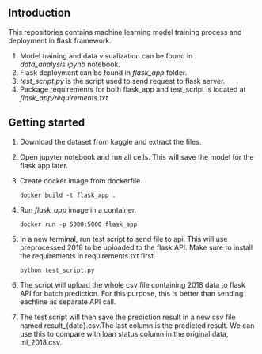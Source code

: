 ## Introduction

This repositories contains machine learning model training process and deployment in flask framework.

1. Model training and data visualization can be found in *data_analysis.ipynb* notebook.
2. Flask deployment can be found in *flask_app* folder.
3. *test_script.py* is the script used to send request to flask server.
4. Package requirements for both flask_app and test_script is located at *flask_app/requirements.txt*


## Getting started

1. Download the dataset from kaggle and extract the files.

1. Open jupyter notebook and run all cells. This will save the model for the flask app later.

2. Create docker image from dockerfile.

    `docker build -t flask_app .`
    
2. Run *flask_app* image in a container.

    `docker run -p 5000:5000 flask_app`

3. In a new terminal, run test script to send file to api. This will use preprocessed 2018 to be uploaded to the flask API. 
    Make sure to install the requirements in requirements.txt first.

    `python test_script.py`

4. The script will upload the whole csv file containing 2018 data to flask API for batch prediction. For this purpose, this is better than sending eachline as separate API call.

5. The test script will then save the prediction result in a new csv file named result_{date}.csv.The last column is the predicted result. We can use this to compare with loan status column in the original data, ml_2018.csv.
